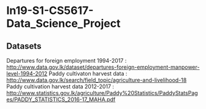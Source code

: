 # In19-S1-CS5617-Data_Science_Project

## Datasets 
Departures for foreign employment 1994-2017 : http://www.data.gov.lk/dataset/departures-foreign-employment-manpower-level-1994-2012
Paddy cultivaton harvest data : http://www.data.gov.lk/search/field_topic/agriculture-and-livelihood-18
Paddy cultivation harvest data 2012-2017 : http://www.statistics.gov.lk/agriculture/Paddy%20Statistics/PaddyStatsPages/PADDY_STATISTICS_2016-17_MAHA.pdf
